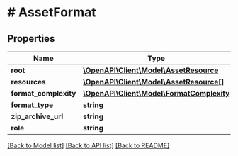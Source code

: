 # # AssetFormat

## Properties

Name | Type | Description | Notes
------------ | ------------- | ------------- | -------------
**root** | [**\OpenAPI\Client\Model\AssetResource**](AssetResource.md) |  | [optional]
**resources** | [**\OpenAPI\Client\Model\AssetResource[]**](AssetResource.md) |  | [optional]
**format_complexity** | [**\OpenAPI\Client\Model\FormatComplexity**](FormatComplexity.md) |  |
**format_type** | **string** |  | [optional]
**zip_archive_url** | **string** |  | [optional]
**role** | **string** |  | [optional]

[[Back to Model list]](../../README.md#models) [[Back to API list]](../../README.md#endpoints) [[Back to README]](../../README.md)
